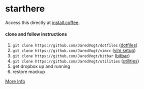 # starthere
Access this directly at [install.coffee](https://install.coffee).

#### clone and follow instructions
1. `git clone https://github.com/JaredVogt/dotfiles` ([dotfiles](https://github.com/JaredVogt/dotfiles))
1. `git clone https://github.com/JaredVogt/vimrc` ([vim setup](https://github.com/JaredVogt/vimrc)) 
2. `git clone https://github.com/JaredVogt/bitbar` ([bitbar](https://github.com/JaredVogt/bitbar))
3. `git clone https://github.com/JaredVogt/utilities` ([utilities](https://github.com/JaredVogt/utilities))
4. get dropbox up and running
5. restore mackup


[More Info](https://github.com/JaredVogt/starthere/blob/master/moreinfo.md)
